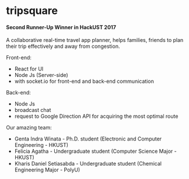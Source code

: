 # tripsquare 
#### Second Runner-Up Winner in HackUST 2017
A collaborative real-time travel app planner, helps families, friends to plan their trip effectively and away from congestion.

Front-end:
- React for UI
- Node Js (Server-side)
- with socket.io for front-end and back-end communication

Back-end:
- Node Js
- broadcast chat
- request to Google Direction API for acquiring the most optimal route

Our amazing team:
- Genta Indra Winata - Ph.D. student (Electronic and Computer Engineering - HKUST)
- Felicia Agatha - Undergraduate student (Computer Science Major - HKUST) 
- Kharis Daniel Setiasabda - Undergraduate student (Chemical Engineering Major - PolyU)
